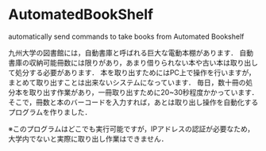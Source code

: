 # AutomatedBookShelf

automatically send commands to take books from Automated Bookshelf 

九州大学の図書館には，自動書庫と呼ばれる巨大な電動本棚があります．
自動書庫の収納可能冊数には限りがあり，あまり借りられない本や古い本は取り出して処分する必要があります．
本を取り出すためにはPC上で操作を行いますが，まとめて取り出すことは出来ないシステムになっています．
毎日，数十冊の処分本を取り出す作業があり，一冊取り出すために20~30秒程度かかっています．
そこで，冊数と本のバーコードを入力すれば，あとは取り出し操作を自動化するプログラムを作りました．

※このプログラムはどこでも実行可能ですが，IPアドレスの認証が必要なため，大学内でないと実際に取り出し作業はできません．
